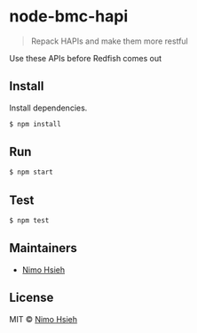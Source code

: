 # node-bmc-hapi


> Repack HAPIs and make them more restful

Use these APIs before Redfish comes out


## Install

Install dependencies.

```bash
$ npm install
```

## Run

```bash
$ npm start
```

## Test

```bash
$ npm test
```

## Maintainers

- [Nimo Hsieh](https://github.com/nimo1491)

## License
MIT © [Nimo Hsieh](https://github.com/nimo1491)

